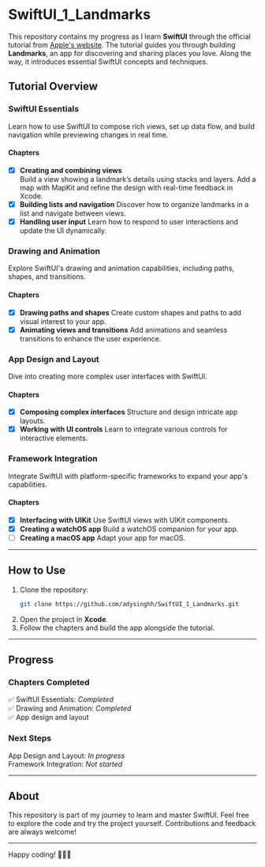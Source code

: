 # SwiftUI_1_Landmarks

This repository contains my progress as I learn **SwiftUI** through the official tutorial from [Apple's website](https://developer.apple.com/tutorials/swiftui/). The tutorial guides you through building **Landmarks**, an app for discovering and sharing places you love. Along the way, it introduces essential SwiftUI concepts and techniques.

## Tutorial Overview

### SwiftUI Essentials  
Learn how to use SwiftUI to compose rich views, set up data flow, and build navigation while previewing changes in real time.  

#### Chapters  
- [x] **Creating and combining views**  
  Build a view showing a landmark’s details using stacks and layers. Add a map with MapKit and refine the design with real-time feedback in Xcode.
- [x] **Building lists and navigation**
  Discover how to organize landmarks in a list and navigate between views.  
- [x] **Handling user input** 
  Learn how to respond to user interactions and update the UI dynamically.

### Drawing and Animation  
Explore SwiftUI's drawing and animation capabilities, including paths, shapes, and transitions.

#### Chapters  
- [x] **Drawing paths and shapes** 
  Create custom shapes and paths to add visual interest to your app.  
- [x] **Animating views and transitions**
  Add animations and seamless transitions to enhance the user experience.

### App Design and Layout  
Dive into creating more complex user interfaces with SwiftUI.

#### Chapters  
- [x] **Composing complex interfaces** 
  Structure and design intricate app layouts.  
- [x] **Working with UI controls** 
  Learn to integrate various controls for interactive elements.  

### Framework Integration  
Integrate SwiftUI with platform-specific frameworks to expand your app's capabilities.

#### Chapters  
- [x] **Interfacing with UIKit**
  Use SwiftUI views with UIKit components.  
- [x] **Creating a watchOS app**
  Build a watchOS companion for your app.  
- [ ] **Creating a macOS app**
  Adapt your app for macOS.

---

## How to Use

1. Clone the repository:  
   ```bash
   git clone https://github.com/adysinghh/SwiftUI_1_Landmarks.git
   ```
2. Open the project in **Xcode**.
3. Follow the chapters and build the app alongside the tutorial.

---

## Progress  

### Chapters Completed  
✅ SwiftUI Essentials: *Completed*  
✅ Drawing and Animation: *Completed*  
✅ App design and layout

### Next Steps  
App Design and Layout: *In progress*  
Framework Integration: *Not started*  

---

## About

This repository is part of my journey to learn and master SwiftUI. Feel free to explore the code and try the project yourself. Contributions and feedback are always welcome!  

---

Happy coding! 🧑🏾‍💻
